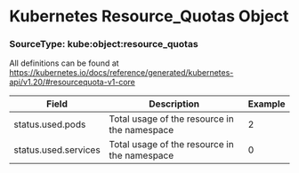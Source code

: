 # Kubernetes Resource_Quotas Object
### SourceType: kube:object:resource_quotas

All definitions can be found at https://kubernetes.io/docs/reference/generated/kubernetes-api/v1.20/#resourcequota-v1-core

Field | Description | Example
----- | ----------- | -------
status.used.pods | Total usage of the resource in the namespace | 2
status.used.services | Total usage of the resource in the namespace | 0